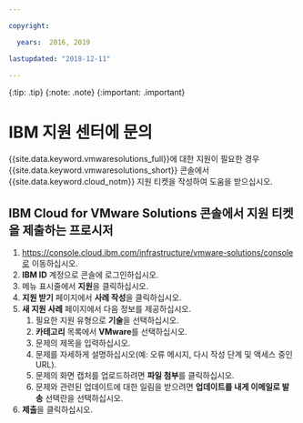 ```yaml
---

copyright:

  years:  2016, 2019

lastupdated: "2018-12-11"

---
```


{:tip: .tip}
{:note: .note}
{:important: .important}

# IBM 지원 센터에 문의

{{site.data.keyword.vmwaresolutions_full}}에 대한 지원이 필요한 경우 {{site.data.keyword.vmwaresolutions_short}} 콘솔에서 {{site.data.keyword.cloud_notm}} 지원 티켓을 작성하여 도움을 받으십시오. 

## IBM Cloud for VMware Solutions 콘솔에서 지원 티켓을 제출하는 프로시저

1. https://console.cloud.ibm.com/infrastructure/vmware-solutions/console로 이동하십시오.
2. **IBM ID** 계정으로 콘솔에 로그인하십시오.
3. 메뉴 표시줄에서 **지원**을 클릭하십시오. 
4. **지원 받기** 페이지에서 **사례 작성**을 클릭하십시오.
5. **새 지원 사례** 페이지에서 다음 정보를 제공하십시오. 
   1. 필요한 지원 유형으로 **기술**을 선택하십시오.   
   2. **카테고리** 목록에서 **VMware**를 선택하십시오.   
   3. 문제의 제목을 입력하십시오. 
   4. 문제를 자세하게 설명하십시오(예: 오류 메시지, 다시 작성 단계 및 액세스 중인 URL). 
   5. 문제의 화면 캡처를 업로드하려면 **파일 첨부**를 클릭하십시오. 
   6. 문제와 관련된 업데이트에 대한 일림을 받으려면 **업데이트를 내게 이메일로 발송** 선택란을 선택하십시오. 
6. **제출**을 클릭하십시오. 
